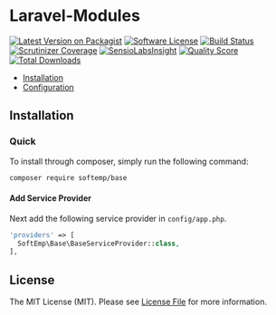 # Laravel-Modules

[![Latest Version on Packagist](https://img.shields.io/packagist/v/softemp/base.svg?style=flat-square)](https://packagist.org/packages/softemp/base)
[![Software License](https://img.shields.io/badge/license-MIT-brightgreen.svg?style=flat-square)](LICENSE.md)
[![Build Status](https://img.shields.io/travis/softemp/base/master.svg?style=flat-square)](https://travis-ci.org/softemp/base)
[![Scrutinizer Coverage](https://img.shields.io/scrutinizer/coverage/g/softemp/base.svg?maxAge=86400&style=flat-square)](https://scrutinizer-ci.com/g/softemp/base/?branch=master)
[![SensioLabsInsight](https://img.shields.io/sensiolabs/i/25320a08-8af4-475e-a23e-3321f55bf8d2.svg?style=flat-square)](https://insight.sensiolabs.com/projects/25320a08-8af4-475e-a23e-3321f55bf8d2)
[![Quality Score](https://img.shields.io/scrutinizer/g/softemp/base.svg?style=flat-square)](https://scrutinizer-ci.com/g/softemp/base)
[![Total Downloads](https://img.shields.io/packagist/dt/softemp/base.svg?style=flat-square)](https://packagist.org/packages/softemp/base)


- [Installation](#installation)
- [Configuration](#configuration)

<a name="installation"></a>
## Installation

### Quick

To install through composer, simply run the following command:

``` bash
composer require softemp/base
```

#### Add Service Provider

Next add the following service provider in `config/app.php`.

```php
'providers' => [
  SoftEmp\Base\BaseServiceProvider::class,
],
```

## License

The MIT License (MIT). Please see [License File](LICENSE.md) for more information.